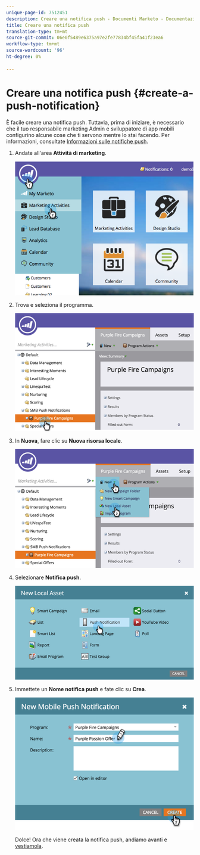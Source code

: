 ```yaml
---
unique-page-id: 7512451
description: Creare una notifica push - Documenti Marketo - Documentazione prodotto
title: Creare una notifica push
translation-type: tm+mt
source-git-commit: 06e0f5489e6375a97e2fe77834bf45fa41f23ea6
workflow-type: tm+mt
source-wordcount: '96'
ht-degree: 0%

---
```



# Creare una notifica push {#create-a-push-notification}

È facile creare una notifica push. Tuttavia, prima di iniziare, è necessario che il tuo responsabile marketing Admin e sviluppatore di app mobili configurino alcune cose che ti servono mentre lo stai facendo. Per informazioni, consultate [Informazioni sulle notifiche push](/help/marketo/product-docs/mobile-marketing/push-notifications/understanding-push-notifications.md).

1. Andate all&#39;area **Attività di marketing**.

   ![](assets/image2015-4-22-18-3a46-3a14.png)

1. Trova e seleziona il programma.

   ![](assets/image2015-4-23-13-3a31-3a43.png)

1. In **Nuova**, fare clic su **Nuova risorsa locale**.

   ![](assets/image2015-4-23-13-3a33-3a20.png)

1. Selezionare **Notifica push**.

   ![](assets/image2015-4-23-13-3a35-3a6.png)

1. Immettete un **Nome notifica push** e fate clic su **Crea**.

   ![](assets/image2015-4-23-13-3a36-3a56.png)

   Dolce! Ora che viene creata la notifica push, andiamo avanti e [vestiamola](/help/marketo/product-docs/mobile-marketing/push-notifications/configure-mobile-push-notification.md).
